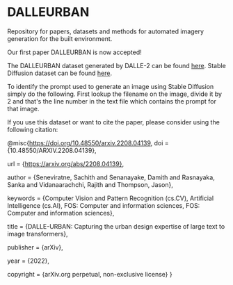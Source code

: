 # DALLEURBAN
Repository for papers, datasets and methods for automated imagery generation for the built environment.

Our first paper DALLEURBAN is now accepted!

The DALLEURBAN dataset generated by DALLE-2 can be found [here](https://drive.google.com/drive/folders/126tJOGeu2xw5Dzrs_FneUeMPVj2z9IKP?usp=sharing).
Stable Diffusion dataset can be found [here](https://mediaflux.researchsoftware.unimelb.edu.au:443/mflux/share.mfjp?_token=9OgdI7JnaOzeWYIx9w641128224286&browser=true&filename=DALLEURBAN_dataset.zip).

To identify the prompt used to generate an image using Stable Diffusion simply do the following. First lookup the filename on the image, divide it by 2 and that's the line number in the text file which contains the prompt for that image.

If you use this dataset or want to cite the paper, please consider using the following citation:

@misc{https://doi.org/10.48550/arxiv.2208.04139,
  doi = {10.48550/ARXIV.2208.04139},
  
  url = {https://arxiv.org/abs/2208.04139},
  
  author = {Seneviratne, Sachith and Senanayake, Damith and Rasnayaka, Sanka and Vidanaarachchi, Rajith and Thompson, Jason},
  
  keywords = {Computer Vision and Pattern Recognition (cs.CV), Artificial Intelligence (cs.AI), FOS: Computer and information sciences, FOS: Computer and information sciences},
  
  title = {DALLE-URBAN: Capturing the urban design expertise of large text to image transformers},
  
  publisher = {arXiv},
  
  year = {2022},
  
  copyright = {arXiv.org perpetual, non-exclusive license}
}
